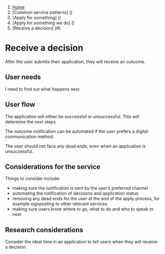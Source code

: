 1.  [Home](/docs/core/contents)
2.	[Common service patterns] ()
3.  [Apply for something] ()
4.  [Apply for something we do] ()
5.  [Receive a decision] (#)

# Receive a decision
After the user submits their application, they will receive an outcome. 

## User needs

I need to find out what happens next.

## User flow 

The application will either be successful or unsuccessful. This will determine the next steps.

The outcome notification can be automated if the user prefers a digital communication method.

The user should not face any dead ends, even when an application is unsuccessful. 

## Considerations for the service 

Things to consider include:

* making sure the notification is sent by the user’s preferred channel
* automating the notification of decisions and application status
* removing any dead ends for the user at the end of the apply process, for example signposting to other relevant services
* making sure users know where to go, what to do and who to speak to next

## Research considerations 

Consider the ideal time in an application to tell users when they will receive a decision.
